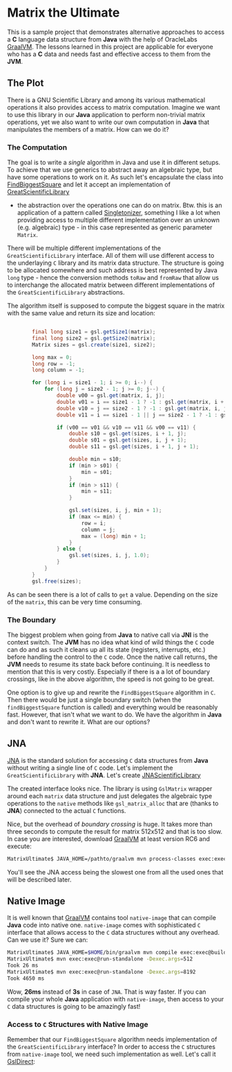 # Matrix the Ultimate

This is a sample project that demonstrates alternative approaches to access a **C** language data structure from **Java** with
the help of OracleLabs [GraalVM](http://graalvm.org). The lessons learned in this project are applicable for everyone who
has a **C** data and needs fast and effective access to them from the **JVM**.

## The Plot

There is a GNU Scientific Library and among its various mathematical operations it also provides access to matrix computation.
Imagine we want to use this library in our **Java** application to perform non-trivial matrix operations, yet we also want to
write our own computation in **Java** that manipulates the members of a matrix. How can we do it?

### The Computation

The goal is to write a *single* algorithm in Java and use it in different setups. To achieve that we use generics to abstract
away an algebraic type, but have some operations to work on it. As such let's encapsulate the class into
[FindBiggestSquare](blob/master/src/main/java/org/apidesign/demo/matrixultimate/FindBiggestSquare.java) and let it accept
an implementation of [GreatScientificLibrary](blob/master/src/main/java/org/apidesign/demo/matrixultimate/GreatScientificLibrary.java)
- the abstraction over the operations one can do on matrix. Btw. this is an application of a pattern called
[Singletonizer](http://wiki.apidesign.org/wiki/Singletonizer), something I like a lot when providing access to multiple
different implementation over an unknown (e.g. algebraic) type - in this case represented as generic parameter `Matrix`.

There will be multiple different implementations of the `GreatScientificLibrary` interface. All of them will use different
access to the underlaying `C` library and its matrix data structure. The structure is going to be allocated somewhere and such
address is best represented by Java `long` type - hence the conversion methods `toRaw` and `fromRaw` that allow us to
interchange the allocated matrix between different implementations of the `GreatScientificLibrary` abstractions.

The algorithm itself is supposed to compute the biggest square in the matrix with the same value and return its size and location:
```java

        final long size1 = gsl.getSize1(matrix);
        final long size2 = gsl.getSize2(matrix);
        Matrix sizes = gsl.create(size1, size2);

        long max = 0;
        long row = -1;
        long column = -1;

        for (long i = size1 - 1; i >= 0; i--) {
            for (long j = size2 - 1; j >= 0; j--) {
                double v00 = gsl.get(matrix, i, j);
                double v01 = i == size1 - 1 ? -1 : gsl.get(matrix, i + 1, j);
                double v10 = j == size2 - 1 ? -1 : gsl.get(matrix, i, j + 1);
                double v11 = i == size1 - 1 || j == size2 - 1 ? -1 : gsl.get(matrix, i + 1, j + 1);

                if (v00 == v01 && v10 == v11 && v00 == v11) {
                    double s10 = gsl.get(sizes, i + 1, j);
                    double s01 = gsl.get(sizes, i, j + 1);
                    double s11 = gsl.get(sizes, i + 1, j + 1);

                    double min = s10;
                    if (min > s01) {
                        min = s01;
                    }
                    if (min > s11) {
                        min = s11;
                    }

                    gsl.set(sizes, i, j, min + 1);
                    if (max <= min) {
                        row = i;
                        column = j;
                        max = (long) min + 1;
                    }
                } else {
                    gsl.set(sizes, i, j, 1.0);
                }
            }
        }
        gsl.free(sizes);
```
As can be seen there is a lot of calls to `get` a value. Depending on the size of the `matrix`, this can be very time consuming.

### The Boundary

The biggest problem when going from **Java** to native call via **JNI** is the context switch. The **JVM** has no idea
what kind of wild things the `C` code can do and as such it cleans up all its state (registers, interrupts, etc.) before
handling the control to the `C` code. Once the native call returns, the **JVM** needs to resume its state back before
continuing. It is needless to mention that this is very costly. Especially if there is a a lot of boundary crossings, 
like in the above algorithm, the speed is not going to be great.

One option is to give up and rewrite the `FindBiggestSquare` algorithm in `C`. Then there would be just a single boundary
switch (when the `findBiggestSquare` function is called) and everything would be reasonably fast. However, that isn't
what we want to do. We have the algorithm in **Java** and don't want to rewrite it. What are our options?

## JNA

[JNA](https://github.com/java-native-access/jna/blob/master/README.md) is the standard solution for accessing `C` data
structures from **Java** without writing a single line of `C` code. Let's implement the `GreatScientificLibrary` with
**JNA**. Let's create [JNAScientificLibrary](https://github.com/JaroslavTulach/matrixultimate/blob/master/src/main/java/org/apidesign/demo/matrixultimate/jna/JNAScientificLibrary.java)

The created interface looks nice. The library is using `GslMatrix` wrapper around each `matrix` data structure and
just delegates the algebraic type operations to the `native` methods like `gsl_matrix_alloc` that are (thanks to **JNA**)
connected to the actual `C` functions.

Nice, but the overhead of *boundary crossing* is huge. It takes more than three seconds to compute the result for 
matrix 512x512 and that is too slow. In case you are interested, download [GraalVM](http://graalvm.org) at least version RC6
and execute:
```bash
MatrixUltimate$ JAVA_HOME=/pathto/graalvm mvn process-classes exec:exec@run-test
```
You'll see the JNA access being the slowest one from all the used ones that will be described later.

## Native Image

It is well known that [GraalVM](http://graalvm.org) contains tool `native-image` that can compile **Java** code into
native one. `native-image` comes with sophisticated `C` interface that allows access to the `C` data structures without 
any overhead. Can we use it? Sure we can:
```bash
MatrixUltimate$ JAVA_HOME=$HOME/bin/graalvm mvn compile exec:exec@build-standalone
MatrixUltimate$ mvn exec:exec@run-standalone -Dexec.args=512
Took 26 ms
MatrixUltimate$ mvn exec:exec@run-standalone -Dexec.args=8192
Took 4650 ms
```
Wow, **26ms** instead of **3s** in case of `JNA`. That is way faster. 
If you can compile your whole **Java** application with `native-image`, then access to your `C` data
structures is going to be amazingly fast!

### Access to `C` Structures with Native Image

Remember that our `FindBiggestSquare` algorithm needs implementation of the `GreatScientificLibrary` interface? In
order to access the `C` structures from `native-image` tool, we need such implementation as well. Let's call it
[GslDirect](blob/master/src/main/java/org/apidesign/demo/matrixultimate/svm/GslDirect.java):




